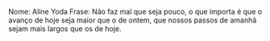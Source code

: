 Nome: Aline Yoda
Frase: Não faz mal que seja pouco, o que importa é que o avanço de hoje seja maior que o de ontem, que nossos passos de amanhã sejam mais largos que os de hoje.
